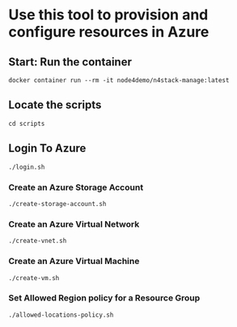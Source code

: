 # Use this tool to provision and configure resources in Azure

## Start: Run the container
```
docker container run --rm -it node4demo/n4stack-manage:latest
```

## Locate the scripts
```
cd scripts
```

## Login To Azure
```
./login.sh
```
### Create an Azure Storage Account
```
./create-storage-account.sh
```

### Create an Azure Virtual Network
```
./create-vnet.sh
```

### Create an Azure Virtual Machine
```
./create-vm.sh
```

### Set Allowed Region policy for a Resource Group
```
./allowed-locations-policy.sh
```
